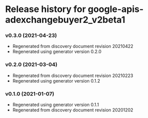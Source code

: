 # Release history for google-apis-adexchangebuyer2_v2beta1

### v0.3.0 (2021-04-23)

* Regenerated from discovery document revision 20210422
* Regenerated using generator version 0.2.0

### v0.2.0 (2021-03-04)

* Regenerated from discovery document revision 20210223
* Regenerated using generator version 0.1.2

### v0.1.0 (2021-01-07)

* Regenerated using generator version 0.1.1
* Regenerated from discovery document revision 20201202


